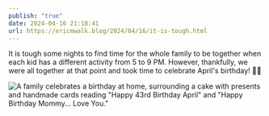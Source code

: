 ```yaml
---
publish: "true"
date: 2024-04-16 21:18:41
url: https://ericmwalk.blog/2024/04/16/it-is-tough.html
---
```


It is tough some nights to find time for the whole family to be together when each kid has a different activity from 5 to 9 PM. However, thankfully, we were all together at that point and took time to celebrate April's birthday! 🥳🎂

![A family celebrates a birthday at home, surrounding a cake with presents and handmade cards reading "Happy 43rd Birthday April" and "Happy Birthday Mommy... Love You."
](https://ericmwalk.blog/uploads/2024/img-8658.jpeg)